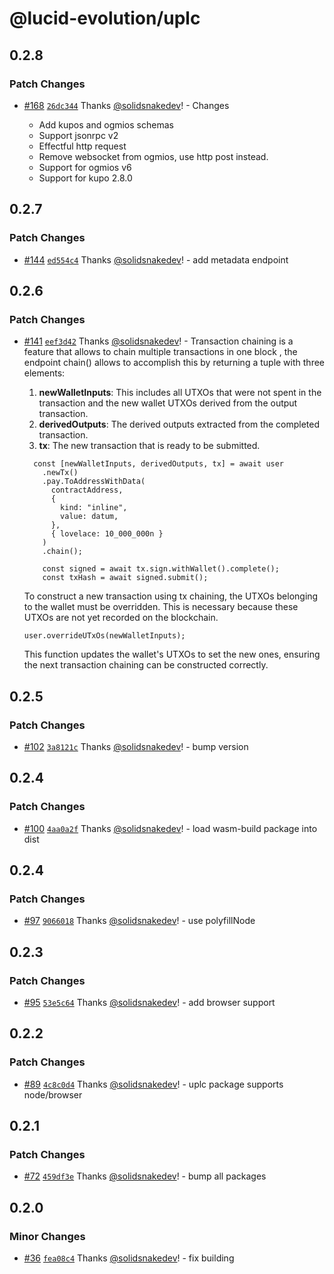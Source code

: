 # @lucid-evolution/uplc

## 0.2.8

### Patch Changes

- [#168](https://github.com/Anastasia-Labs/lucid-evolution/pull/168) [`26dc344`](https://github.com/Anastasia-Labs/lucid-evolution/commit/26dc34466e74a8af6b6952dcd705d6f67f9660d0) Thanks [@solidsnakedev](https://github.com/solidsnakedev)! - Changes

  - Add kupos and ogmios schemas
  - Support jsonrpc v2
  - Effectful http request
  - Remove websocket from ogmios, use http post instead.
  - Support for ogmios v6
  - Support for kupo 2.8.0

## 0.2.7

### Patch Changes

- [#144](https://github.com/Anastasia-Labs/lucid-evolution/pull/144) [`ed554c4`](https://github.com/Anastasia-Labs/lucid-evolution/commit/ed554c45ed4664568af31a6c1cecb2eb5464cab5) Thanks [@solidsnakedev](https://github.com/solidsnakedev)! - add metadata endpoint

## 0.2.6

### Patch Changes

- [#141](https://github.com/Anastasia-Labs/lucid-evolution/pull/141) [`eef3d42`](https://github.com/Anastasia-Labs/lucid-evolution/commit/eef3d421b4cdf12638169ece49e4c00fce6e3356) Thanks [@solidsnakedev](https://github.com/solidsnakedev)! - Transaction chaining is a feature that allows to chain multiple transactions in one block , the endpoint chain() allows to accomplish this by returning a tuple with three elements:

  1. **newWalletInputs**: This includes all UTXOs that were not spent in the transaction and the new wallet UTXOs derived from the output transaction.
  2. **derivedOutputs**: The derived outputs extracted from the completed transaction.
  3. **tx**: The new transaction that is ready to be submitted.

  ```
    const [newWalletInputs, derivedOutputs, tx] = await user
      .newTx()
      .pay.ToAddressWithData(
        contractAddress,
        {
          kind: "inline",
          value: datum,
        },
        { lovelace: 10_000_000n }
      )
      .chain();

      const signed = await tx.sign.withWallet().complete();
      const txHash = await signed.submit();
  ```

  To construct a new transaction using tx chaining, the UTXOs belonging to the wallet must be overridden. This is necessary because these UTXOs are not yet recorded on the blockchain.

  ```
  user.overrideUTxOs(newWalletInputs);
  ```

  This function updates the wallet's UTXOs to set the new ones, ensuring the next transaction chaining can be constructed correctly.

## 0.2.5

### Patch Changes

- [#102](https://github.com/Anastasia-Labs/lucid-evolution/pull/102) [`3a8121c`](https://github.com/Anastasia-Labs/lucid-evolution/commit/3a8121cdd768970a68447019701520c2b2ab2b1e) Thanks [@solidsnakedev](https://github.com/solidsnakedev)! - bump version

## 0.2.4

### Patch Changes

- [#100](https://github.com/Anastasia-Labs/lucid-evolution/pull/100) [`4aa0a2f`](https://github.com/Anastasia-Labs/lucid-evolution/commit/4aa0a2f87c35998348c5313ebb562ff262365653) Thanks [@solidsnakedev](https://github.com/solidsnakedev)! - load wasm-build package into dist

## 0.2.4

### Patch Changes

- [#97](https://github.com/Anastasia-Labs/lucid-evolution/pull/97) [`9066018`](https://github.com/Anastasia-Labs/lucid-evolution/commit/90660185c2ce1ddd30b63c2e126e8e689b419deb) Thanks [@solidsnakedev](https://github.com/solidsnakedev)! - use polyfillNode

## 0.2.3

### Patch Changes

- [#95](https://github.com/Anastasia-Labs/lucid-evolution/pull/95) [`53e5c64`](https://github.com/Anastasia-Labs/lucid-evolution/commit/53e5c64ce67a8345d949bdad93065b5750615c36) Thanks [@solidsnakedev](https://github.com/solidsnakedev)! - add browser support

## 0.2.2

### Patch Changes

- [#89](https://github.com/Anastasia-Labs/lucid-evolution/pull/89) [`4c8c0d4`](https://github.com/Anastasia-Labs/lucid-evolution/commit/4c8c0d406d66770b1c6104f590b92cf0849b5ad5) Thanks [@solidsnakedev](https://github.com/solidsnakedev)! - uplc package supports node/browser

## 0.2.1

### Patch Changes

- [#72](https://github.com/Anastasia-Labs/lucid-evolution/pull/72) [`459df3e`](https://github.com/Anastasia-Labs/lucid-evolution/commit/459df3e95fd55ccdf48fc9cd63e850c053d2f470) Thanks [@solidsnakedev](https://github.com/solidsnakedev)! - bump all packages

## 0.2.0

### Minor Changes

- [#36](https://github.com/Anastasia-Labs/lucid-evolution/pull/36) [`fea08c4`](https://github.com/Anastasia-Labs/lucid-evolution/commit/fea08c44cdc52e58ed7a20ab4dc2566e708e8a21) Thanks [@solidsnakedev](https://github.com/solidsnakedev)! - fix building
